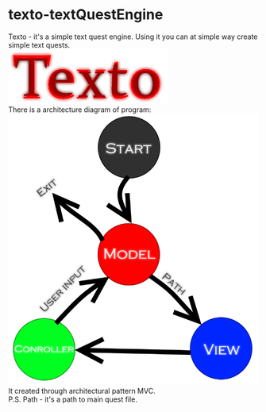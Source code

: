# texto-textQuestEngine
Texto - it's a simple text quest engine. Using it you can at simple way create simple text quests.  
![Texto logo](images/png/texto-logo.png)  
There is a architecture diagram of program:  
![Architecture of program](images/png/architecture.png)  
It created through architectural pattern MVC.  
P.S. Path - it's a path to main quest file.

